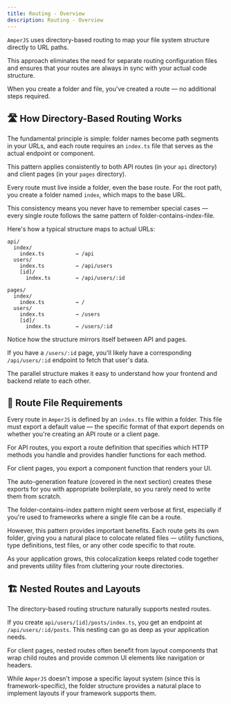 ```yaml
---
title: Routing - Overview
description: Routing - Overview
---
```


`AmperJS` uses directory-based routing to map your file system structure directly to URL paths.

This approach eliminates the need for separate routing configuration files
and ensures that your routes are always in sync with your actual code structure.

When you create a folder and file, you've created a route — no additional steps required.

## 🛣️ How Directory-Based Routing Works

The fundamental principle is simple: folder names become path segments in your URLs,
and each route requires an `index.ts` file that serves as the actual endpoint or component.

This pattern applies consistently to both API routes (in your `api` directory)
and client pages (in your `pages` directory).

Every route must live inside a folder, even the base route. For the root path,
you create a folder named `index`, which maps to the base URL.

This consistency means you never have to remember special cases —
every single route follows the same pattern of folder-contains-index-file.

Here's how a typical structure maps to actual URLs:

```
api/
  index/
    index.ts          → /api
  users/
    index.ts          → /api/users
    [id]/
      index.ts        → /api/users/:id

pages/
  index/
    index.ts          → /
  users/
    index.ts          → /users
    [id]/
      index.ts        → /users/:id
```

Notice how the structure mirrors itself between API and pages.

If you have a `/users/:id` page, you'll likely have a corresponding `/api/users/:id` endpoint to fetch that user's data.

The parallel structure makes it easy to understand how your frontend and backend relate to each other.

## 📄 Route File Requirements

Every route in `AmperJS` is defined by an `index.ts` file within a folder.
This file must export a default value — the specific format of that export
depends on whether you're creating an API route or a client page.

For API routes, you export a route definition that specifies which HTTP methods you handle
and provides handler functions for each method.

For client pages, you export a component function that renders your UI.

The auto-generation feature (covered in the next section) creates these exports
for you with appropriate boilerplate, so you rarely need to write them from scratch.

The folder-contains-index pattern might seem verbose at first,
especially if you're used to frameworks where a single file can be a route.

However, this pattern provides important benefits. Each route gets its own folder,
giving you a natural place to colocate related files — utility functions, type definitions, test files,
or any other code specific to that route.

As your application grows, this colocalization keeps related code together
and prevents utility files from cluttering your route directories.

## 🏗️ Nested Routes and Layouts

The directory-based routing structure naturally supports nested routes.

If you create `api/users/[id]/posts/index.ts`, you get an endpoint at `/api/users/:id/posts`.
This nesting can go as deep as your application needs.

For client pages, nested routes often benefit from layout components
that wrap child routes and provide common UI elements like navigation or headers.

While `AmperJS` doesn't impose a specific layout system (since this is framework-specific),
the folder structure provides a natural place to implement layouts if your framework supports them.

